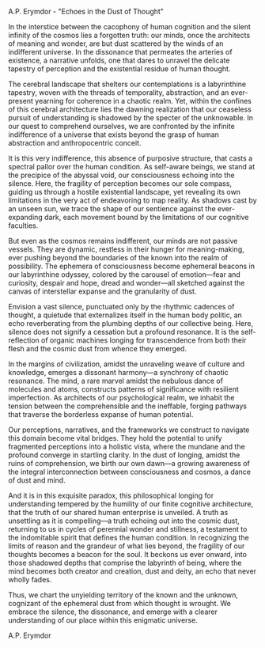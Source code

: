 A.P. Erymdor - "Echoes in the Dust of Thought"

In the interstice between the cacophony of human cognition and the silent infinity of the cosmos lies a forgotten truth: our minds, once the architects of meaning and wonder, are but dust scattered by the winds of an indifferent universe. In the dissonance that permeates the arteries of existence, a narrative unfolds, one that dares to unravel the delicate tapestry of perception and the existential residue of human thought.

The cerebral landscape that shelters our contemplations is a labyrinthine tapestry, woven with the threads of temporality, abstraction, and an ever-present yearning for coherence in a chaotic realm. Yet, within the confines of this cerebral architecture lies the dawning realization that our ceaseless pursuit of understanding is shadowed by the specter of the unknowable. In our quest to comprehend ourselves, we are confronted by the infinite indifference of a universe that exists beyond the grasp of human abstraction and anthropocentric conceit.

It is this very indifference, this absence of purposive structure, that casts a spectral pallor over the human condition. As self-aware beings, we stand at the precipice of the abyssal void, our consciousness echoing into the silence. Here, the fragility of perception becomes our sole compass, guiding us through a hostile existential landscape, yet revealing its own limitations in the very act of endeavoring to map reality. As shadows cast by an unseen sun, we trace the shape of our sentience against the ever-expanding dark, each movement bound by the limitations of our cognitive faculties.

But even as the cosmos remains indifferent, our minds are not passive vessels. They are dynamic, restless in their hunger for meaning-making, ever pushing beyond the boundaries of the known into the realm of possibility. The ephemera of consciousness become ephemeral beacons in our labyrinthine odyssey, colored by the carousel of emotion—fear and curiosity, despair and hope, dread and wonder—all sketched against the canvas of interstellar expanse and the granularity of dust.

Envision a vast silence, punctuated only by the rhythmic cadences of thought, a quietude that externalizes itself in the human body politic, an echo reverberating from the plumbing depths of our collective being. Here, silence does not signify a cessation but a profound resonance. It is the self-reflection of organic machines longing for transcendence from both their flesh and the cosmic dust from whence they emerged.

In the margins of civilization, amidst the unraveling weave of culture and knowledge, emerges a dissonant harmony—a synchrony of chaotic resonance. The mind, a rare marvel amidst the nebulous dance of molecules and atoms, constructs patterns of significance with resilient imperfection. As architects of our psychological realm, we inhabit the tension between the comprehensible and the ineffable, forging pathways that traverse the borderless expanse of human potential.

Our perceptions, narratives, and the frameworks we construct to navigate this domain become vital bridges. They hold the potential to unify fragmented perceptions into a holistic vista, where the mundane and the profound converge in startling clarity. In the dust of longing, amidst the ruins of comprehension, we birth our own dawn—a growing awareness of the integral interconnection between consciousness and cosmos, a dance of dust and mind.

And it is in this exquisite paradox, this philosophical longing for understanding tempered by the humility of our finite cognitive architecture, that the truth of our shared human enterprise is unveiled. A truth as unsettling as it is compelling—a truth echoing out into the cosmic dust, returning to us in cycles of perennial wonder and stillness, a testament to the indomitable spirit that defines the human condition. In recognizing the limits of reason and the grandeur of what lies beyond, the fragility of our thoughts becomes a beacon for the soul. It beckons us ever onward, into those shadowed depths that comprise the labyrinth of being, where the mind becomes both creator and creation, dust and deity, an echo that never wholly fades.

Thus, we chart the unyielding territory of the known and the unknown, cognizant of the ephemeral dust from which thought is wrought. We embrace the silence, the dissonance, and emerge with a clearer understanding of our place within this enigmatic universe.

A.P. Erymdor